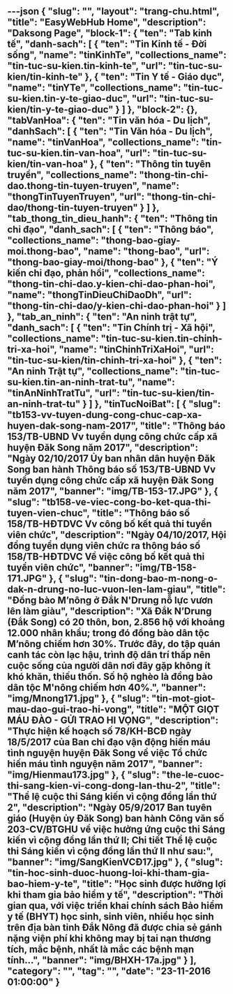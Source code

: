 ---json
{
    "slug": "",
    "layout": "trang-chu.html",
    "title": "EasyWebHub Home",
    "description": "Daksong Page",
    "block-1": {
        "ten": "Tab kinh tế",
        "danh-sach": [
            {
                "ten": "Tin Kinh tế - Đời sống",
                "name": "tinKinhTe",
                "collections_name": "tin-tuc-su-kien.tin-kinh-te",
                "url": "tin-tuc-su-kien/tin-kinh-te"
            },
            {
                "ten": "Tin Y tế - Giáo dục",
                "name": "tinYTe",
                "collections_name": "tin-tuc-su-kien.tin-y-te-giao-duc",
                "url": "tin-tuc-su-kien/tin-y-te-giao-duc"
            }
        ]
    },
    "block-2": {},
    "tabVanHoa": {
        "ten": "Tin văn hóa - Du lịch",
        "danhSach": [
            {
                "ten": "Tin Văn hóa - Du lịch",
                "name": "tinVanHoa",
                "collections_name": "tin-tuc-su-kien.tin-van-hoa",
                "url": "tin-tuc-su-kien/tin-van-hoa"
            },
            {
                "ten": "Thông tin tuyên truyền",
                "collections_name": "thong-tin-chi-dao.thong-tin-tuyen-truyen",
                "name": "thongTinTuyenTruyen",
                "url": "thong-tin-chi-dao/thong-tin-tuyen-truyen"
            }
        ]
    },
    "tab_thong_tin_dieu_hanh": {
        "ten": "Thông tin chỉ đạo",
        "danh_sach": [
            {
                "ten": "Thông báo",
                "collections_name": "thong-bao-giay-moi.thong-bao",
                "name": "thong-bao",
                "url": "thong-bao-giay-moi/thong-bao"
            },
            {
                "ten": "Ý kiến chỉ đạo, phản hồi",
                "collections_name": "thong-tin-chi-dao.y-kien-chi-dao-phan-hoi",
                "name": "thongTinDieuChiDaoDh",
                "url": "thong-tin-chi-dao/y-kien-chi-dao-phan-hoi"
            }
        ]
    },
    "tab_an_ninh": {
        "ten": "An ninh trật tự",
        "danh_sach": [
            {
                "ten": "Tin Chính trị - Xã hội",
                "collections_name": "tin-tuc-su-kien.tin-chinh-tri-xa-hoi",
                "name": "tinChinhTriXaHoi",
                "url": "tin-tuc-su-kien/tin-chinh-tri-xa-hoi"
            },
            {
                "ten": "An ninh Trật tự",
                "collections_name": "tin-tuc-su-kien.tin-an-ninh-trat-tu",
                "name": "tinAnNinhTratTu",
                "url": "tin-tuc-su-kien/tin-an-ninh-trat-tu"
            }
        ]
    },
    "tinTucNoiBat": [
        {
            "slug": "tb153-vv-tuyen-dung-cong-chuc-cap-xa-huyen-dak-song-nam-2017",
            "title": "Thông báo 153/TB-UBND Vv tuyển dụng công chức cấp xã huyện Đăk Song năm 2017",
            "description": "Ngày 02/10/2017 Ủy ban nhân dân huyện Đăk Song ban hành Thông báo số 153/TB-UBND Vv tuyển dụng công chức cấp xã huyện Đăk Song năm 2017",
            "banner": "img/TB-153-17.JPG"
        },
        {
            "slug": "tb158-ve-viec-cong-bo-ket-qua-thi-tuyen-vien-chuc",
            "title": "Thông báo số 158/TB-HĐTDVC Vv công bố kết quả thi tuyển viên chức",
            "description": "Ngày 04/10/2017, Hội đồng tuyển dụng viên chức ra thông báo số 158/TB-HĐTDVC Về việc công bố kết quả thi tuyển viên chức",
            "banner": "img/TB-158-171.JPG"
        },
        {
            "slug": "tin-dong-bao-m-nong-o-dak-n-drung-no-luc-vuon-len-lam-giau",
            "title": "Đồng bào M’nông ở Đắk N'Drung nỗ lực vươn lên làm giàu",
            "description": "Xã Ðắk N’Drung (Ðắk Song) có 20 thôn, bon, 2.856 hộ với khoảng 12.000 nhân khẩu; trong đó đồng bào dân tộc M’nông chiếm hơn 30%. Trước đây, do tập quán canh tác còn lạc hậu, trình độ dân trí thấp nên cuộc sống của người dân nơi đây gặp không ít khó khăn, thiếu thốn. Số hộ nghèo là đồng bào dân tộc M'nông chiếm hơn 40%.",
            "banner": "img/Mnong171.jpg"
        },
        {
            "slug": "tin-mot-giot-mau-dao-gui-trao-hi-vong",
            "title": "MỘT GIỌT MÁU ĐÀO - GỬI TRAO HI VỌNG",
            "description": "Thực hiện kế hoạch số 78/KH-BCĐ ngày 18/5/2017 của Ban chỉ đạo vận động hiến máu tình nguyện huyện Đăk Song về việc Tổ chức hiến máu tình nguyện năm 2017",
            "banner": "img/Hienmau173.jpg"
        },
        {
            "slug": "the-le-cuoc-thi-sang-kien-vi-cong-dong-lan-thu-2",
            "title": "Thể lệ cuộc thi Sáng kiến vì cộng đồng lần thứ 2",
            "description": "Ngày 05/9/2017 Ban tuyên giáo (Huyện ủy Đăk Song) ban hành Công văn số 203-CV/BTGHU về việc hưởng ứng cuộc thi Sáng kiến vì cộng đồng lần thứ II; Chi tiết Thể lệ cuộc thi Sáng kiến vì cộng đồng lần thứ II như sau:",
            "banner": "img/SangKienVCĐ17.jpg"
        },
        {
            "slug": "tin-hoc-sinh-duoc-huong-loi-khi-tham-gia-bao-hiem-y-te",
            "title": "Học sinh được hưởng lợi khi tham gia bảo hiểm y tế",
            "description": "Thời gian qua, với việc triển khai chính sách Bảo hiểm y tế (BHYT) học sinh, sinh viên, nhiều học sinh trên địa bàn tỉnh Đắk Nông đã được chia sẻ gánh nặng viện phí khi không may bị tai nạn thương tích, mắc bệnh, nhất là mắc các bệnh mạn tính...",
            "banner": "img/BHXH-17a.jpg"
        }
    ],
    "category": "",
    "tag": "",
    "date": "23-11-2016 01:00:00"
}
---
